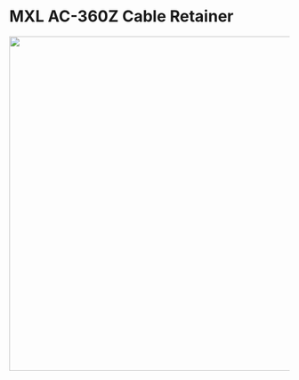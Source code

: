 # MXL AC-360Z Cable Retainer
<p style="text-align: center;">
<img src="https://github.com/pfglobal/public/blob/master/physical/mxl/mxl_360.jpg?raw=true" height="600" />
</p>
